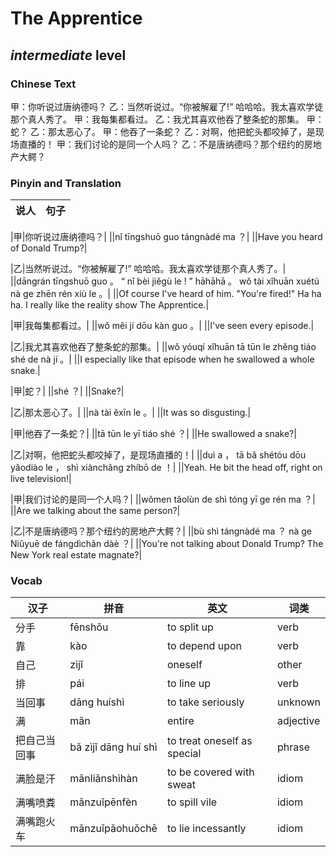 # The Apprentice
## *intermediate* level

### Chinese Text
甲：你听说过唐纳德吗？
乙：当然听说过。“你被解雇了!” 哈哈哈。我太喜欢学徒那个真人秀了。
甲：我每集都看过。
乙：我尤其喜欢他吞了整条蛇的那集。
甲：蛇？
乙：那太恶心了。
甲：他吞了一条蛇？
乙：对啊，他把蛇头都咬掉了，是现场直播的！
甲：我们讨论的是同一个人吗？
乙：不是唐纳德吗？那个纽约的房地产大鳄？

### Pinyin and Translation
|说人|句子|
|----|----|

|甲|你听说过唐纳德吗？|
||nǐ tīngshuō guo tángnàdé ma ？|
||Have you heard of Donald Trump?|

|乙|当然听说过。“你被解雇了!” 哈哈哈。我太喜欢学徒那个真人秀了。|
||dāngrán tīngshuō guo 。 “ nǐ bèi jiěgù le ! ”  hāhāhā 。 wǒ tài xǐhuān xuétú nà ge zhēn rén xiù le 。|
||Of course I've heard of him. "You're fired!" Ha ha ha. I really like the reality show The Apprentice.|

|甲|我每集都看过。|
||wǒ měi jí dōu kàn guo 。|
||I've seen every episode.|

|乙|我尤其喜欢他吞了整条蛇的那集。|
||wǒ yóuqí xǐhuān tā tūn le zhěng tiáo shé de nà jí 。|
||I especially like that episode when he swallowed a whole snake.|

|甲|蛇？|
||shé ？|
||Snake?|

|乙|那太恶心了。|
||nà tài ěxīn le 。|
||It was so disgusting.|

|甲|他吞了一条蛇？|
||tā tūn le yī tiáo shé ？|
||He swallowed a snake?|

|乙|对啊，他把蛇头都咬掉了，是现场直播的！|
||duì a ， tā bǎ shétóu dōu yǎodiào le ， shì xiànchǎng zhíbō de ！|
||Yeah. He bit the head off, right on live television!|

|甲|我们讨论的是同一个人吗？|
||wǒmen tǎolùn de shì tóng yī ge rén ma ？|
||Are we talking about the same person?|

|乙|不是唐纳德吗？那个纽约的房地产大鳄？|
||bù shì tángnàdé ma ？ nà ge Niǔyuē de fángdìchǎn dàè ？|
||You're not talking about Donald Trump? The New York real estate magnate?|
### Vocab
|汉子|拼音|英文|词类|
|----|----|----|----|
|分手|fēnshǒu|to split up|verb|
|靠|kào|to depend upon|verb|
|自己|zìjǐ|oneself|other|
|排|pái|to line up|verb|
|当回事|dāng huíshì|to take seriously|unknown|
|满|mǎn|entire|adjective|
|把自己当回事|bǎ zìjǐ dāng huí shì|to treat oneself as special|phrase|
|满脸是汗|mǎnliǎnshìhàn|to be covered with sweat|idiom|
|满嘴喷粪|mǎnzuǐpēnfèn|to spill vile|idiom|
|满嘴跑火车|mǎnzuǐpǎohuǒchē|to lie incessantly|idiom|
